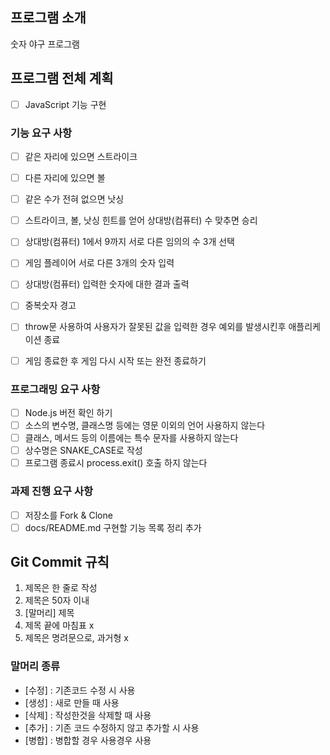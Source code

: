 ## 프로그램 소개
숫자 야구 프로그램

## 프로그램 전체 계획
- [ ] JavaScript 기능 구현

### 기능 요구 사항
- [ ] 같은 자리에 있으면 스트라이크
- [ ] 다른 자리에 있으면 볼
- [ ] 같은 수가 전혀 없으면 낫싱
- [ ] 스트라이크, 볼, 낫싱 힌트를 얻어 상대방(컴퓨터) 수 맞추면 승리
- [ ] 상대방(컴퓨터) 1에서 9까지 서로 다른 임의의 수 3개 선택
- [ ] 게임 플레이어 서로 다른 3개의 숫자 입력
- [ ] 상대방(컴퓨터) 입력한 숫자에 대한 결과 출력
- [ ] 중복숫자 경고
- [ ] throw문 사용하여 사용자가 잘못된 값을 입력한 경우 예외를 발생시킨후 애플리케이션 종료
- [ ] 게임 종료한 후 게임 다시 시작 또는 완전 종료하기


### 프로그래밍 요구 사항
- [ ] Node.js 버전 확인 하기
- [ ] 소스의 변수명, 클래스명 등에는 영문 이외의 언어 사용하지 않는다
- [ ] 클래스, 메서드 등의 이름에는 특수 문자를 사용하지 않는다
- [ ] 상수명은 SNAKE_CASE로 작성
- [ ] 프로그램 종료시 process.exit() 호출 하지 않는다

### 과제 진행 요구 사항
- [ ] 저장소를 Fork & Clone
- [ ] docs/README.md 구현할 기능 목록 정리 추가

## Git Commit 규칙
 1. 제목은 한 줄로 작성
 2. 제목은 50자 이내
 3. [말머리] 제목
 4. 제목 끝에 마침표 x
 5. 제목은 명려문으로, 과거형 x

 ### 말머리 종류
 * [수정] : 기존코드 수정 시 사용
 * [생성] : 새로 만들 때 사용
 * [삭제] : 작성한것을 삭제할 때 사용
 * [추가] : 기존 코드 수정하지 않고 추가할 시 사용
 * [병합] : 병합할 경우 사용경우 사용